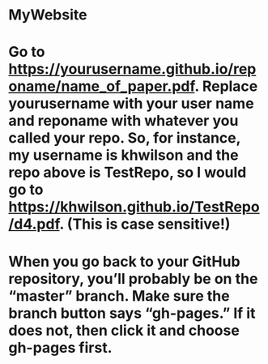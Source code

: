 # MyWebsite
# Go to https://yourusername.github.io/reponame/name_of_paper.pdf. Replace yourusername with your user name and reponame with whatever you called your repo. So, for instance, my username is khwilson and the repo above is TestRepo, so I would go to https://khwilson.github.io/TestRepo/d4.pdf. (This is case sensitive!)
# When you go back to your GitHub repository, you’ll probably be on the “master” branch. Make sure the branch button says “gh-pages.” If it does not, then click it and choose gh-pages first.
